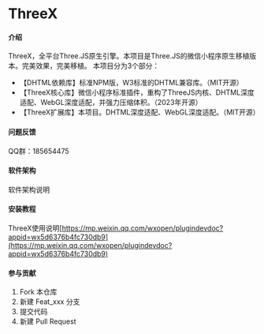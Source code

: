 # ThreeX

#### 介绍
ThreeX，全平台Three.JS原生引擎。本项目是Three.JS的微信小程序原生移植版本。完美效果，完美移植。
本项目分为3个部分：

- 【DHTML依赖库】标准NPM版，W3标准的DHTML兼容库。（MIT开源）
- 【ThreeX核心库】微信小程序标准插件，重构了ThreeJS内核、DHTML深度适配、WebGL深度适配，并强力压缩体积。（2023年开源）
- 【ThreeX扩展库】本项目。DHTML深度适配、WebGL深度适配。（MIT开源）


#### 问题反馈
QQ群：185654475

#### 软件架构
软件架构说明


#### 安装教程

ThreeX使用说明[https://mp.weixin.qq.com/wxopen/plugindevdoc?appid=wx5d6376b4fc730db9](https://mp.weixin.qq.com/wxopen/plugindevdoc?appid=wx5d6376b4fc730db9)


#### 参与贡献

1.  Fork 本仓库
2.  新建 Feat_xxx 分支
3.  提交代码
4.  新建 Pull Request
